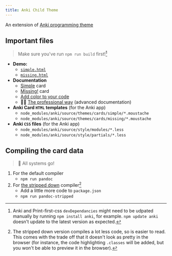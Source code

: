 ```yaml
---
title: Anki Child Theme
---
```


An extension of [Anki programming theme](https://github.com/badlydrawnrob/anki)

## Important files

> Make sure you've run `npm run build` first![^1]

- **Demo:**
    - [`simple.html`](../node_modules/anki/build/demo/simple.html)
    - [`missing.html`](../node_modules/anki/build/demo/missing.html)
- **Documentation**
    - [Simple](https://github.com/badlydrawnrob/anki/blob/master/source/docs/highlight/index.md) card
    - [Missing!](https://github.com/badlydrawnrob/anki/blob/master/source/docs/missing/index.md) card
    - [Add color to your code](https://github.com/badlydrawnrob/anki/blob/master/source/docs/highlight/index.md)
    - 🧑‍🎓 [The professional way](https://github.com/badlydrawnrob/anki/blob/master/source/docs/advanced/index.md) (advanced documentation)
- **Anki Card `HTML` templates** (for the Anki app)
    - `node_modules/anki/source/themes/cards/simple/*.moustache`
    - `node_modules/anki/source/themes/cards/missing/*.moustache`
- **Anki `CSS` files** (for the Anki app)
    - `node_modules/anki/source/style/modules/*.less`
    - `node_modules/anki/source/style/partials/*.less`

## Compiling the card data

> 🚀 All systems go!

1. For the default compiler
    - `npm run pandoc`
2. For [the stripped down](https://github.com/badlydrawnrob/anki-child-theme/issues/9) compiler[^2]
    - Add a little more code to `package.json`
    - `npm run pandoc-stripped`



[^1]: Anki and Print-first-css `devDependancies` might need to be udpated manually by running `npm install anki`, for example. `npm update anki` doesn't update to the latest version as expected.

[^2]: The stripped down version compiles a lot less code, so is easier to read. This comes with the trade off that it doesn't look as pretty in the browser (for instance, the code highlighting `.classes` will be added, but you won't be able to preview it in the browser).
